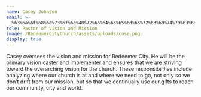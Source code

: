 ```yaml
---
name: Casey Johnson
email: >-
  %63%6a%6f%68%6e%73%6f%6e%40%72%65%64%65%65%6d%65%72%63%69%74%79%63%68%75%72%63%68%2e%6f%72%67%20
role: Pastor of Vision and Mission
image: /RedeemerCityChurch/assets/uploads/case.png
display: true
---
```

Casey oversees the vision and mission for Redeemer City. He will be the primary vision caster and implementer and ensures that we are striving toward the overarching vision for the church. These responsibilities include analyzing where our church is at and where we need to go, not only so we don’t drift from our mission, but so that we continually use our gifts to reach our community, city and world.
